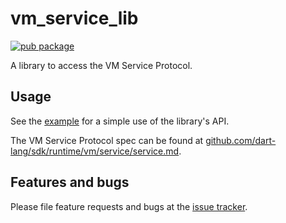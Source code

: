 # vm_service_lib

[![pub package](https://img.shields.io/pub/v/vm_service_lib.svg)](https://pub.dartlang.org/packages/vm_service_lib)

A library to access the VM Service Protocol.

## Usage

See the
[example](https://github.com/dart-lang/vm_service_drivers/blob/master/dart/example/vm_service_lib_tester.dart)
for a simple use of the library's API.

The VM Service Protocol spec can be found at
[github.com/dart-lang/sdk/runtime/vm/service/service.md](https://github.com/dart-lang/sdk/blob/master/runtime/vm/service/service.md).

## Features and bugs

Please file feature requests and bugs at the [issue tracker][tracker].

[tracker]: https://github.com/dart-lang/vm_service_drivers/issues
